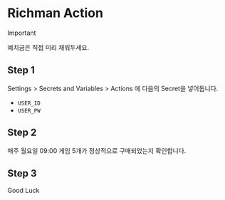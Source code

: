 # Richman Action

> [!IMPORTANT]
> 예치금은 직접 미리 채워두세요.

## Step 1
Settings > Secrets and Variables > Actions 에 다음의 Secret을 넣어둡니다.
* `USER_ID`
* `USER_PW`

## Step 2
매주 월요일 09:00 게임 5개가 정상적으로 구매되었는지 확인합니다.

## Step 3
Good Luck
